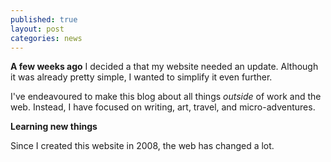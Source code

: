 ```yaml
---
published: true
layout: post
categories: news
---
```


**A few weeks ago** I decided a that my website needed an update. Although it was already pretty simple, I wanted to simplify it even further.

I've endeavoured to make this blog about all things _outside_ of work and the web. Instead, I have focused on writing, art, travel, and micro-adventures.

**Learning new things**

Since I created this website in 2008, the web has changed a lot.

